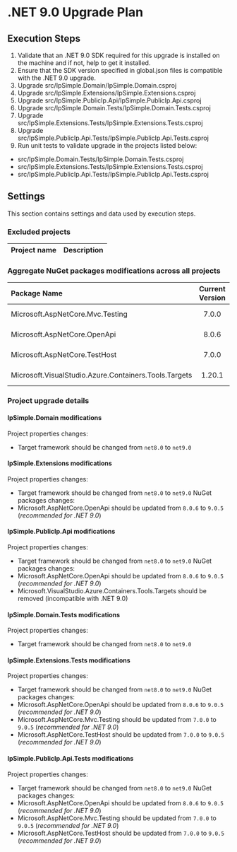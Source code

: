 # .NET 9.0 Upgrade Plan

## Execution Steps

1. Validate that an .NET 9.0 SDK required for this upgrade is installed on the machine and if not, help to get it installed.
2. Ensure that the SDK version specified in global.json files is compatible with the .NET 9.0 upgrade.
3. Upgrade src/IpSimple.Domain/IpSimple.Domain.csproj
4. Upgrade src/IpSimple.Extensions/IpSimple.Extensions.csproj
5. Upgrade src/IpSimple.PublicIp.Api/IpSimple.PublicIp.Api.csproj
6. Upgrade src/IpSimple.Domain.Tests/IpSimple.Domain.Tests.csproj
7. Upgrade src/IpSimple.Extensions.Tests/IpSimple.Extensions.Tests.csproj
8. Upgrade src/IpSimple.PublicIp.Api.Tests/IpSimple.PublicIp.Api.Tests.csproj
9. Run unit tests to validate upgrade in the projects listed below:
  - src/IpSimple.Domain.Tests/IpSimple.Domain.Tests.csproj
  - src/IpSimple.Extensions.Tests/IpSimple.Extensions.Tests.csproj
  - src/IpSimple.PublicIp.Api.Tests/IpSimple.PublicIp.Api.Tests.csproj

## Settings

This section contains settings and data used by execution steps.

### Excluded projects

| Project name                                   | Description                 |
|:-----------------------------------------------|:---------------------------:|

### Aggregate NuGet packages modifications across all projects

| Package Name                        | Current Version | New Version | Description                         |
|:------------------------------------|:---------------:|:-----------:|:------------------------------------|
| Microsoft.AspNetCore.Mvc.Testing    |   7.0.0         |  9.0.5      | Recommended for .NET 9.0            |
| Microsoft.AspNetCore.OpenApi        |   8.0.6         |  9.0.5      | Recommended for .NET 9.0            |
| Microsoft.AspNetCore.TestHost       |   7.0.0         |  9.0.5      | Recommended for .NET 9.0            |
| Microsoft.VisualStudio.Azure.Containers.Tools.Targets |   1.20.1         |  null      | Incompatible with .NET 9.0          |

### Project upgrade details

#### IpSimple.Domain modifications

Project properties changes:
  - Target framework should be changed from `net8.0` to `net9.0`

#### IpSimple.Extensions modifications

Project properties changes:
  - Target framework should be changed from `net8.0` to `net9.0`
NuGet packages changes:
  - Microsoft.AspNetCore.OpenApi should be updated from `8.0.6` to `9.0.5` (*recommended for .NET 9.0*)

#### IpSimple.PublicIp.Api modifications

Project properties changes:
  - Target framework should be changed from `net8.0` to `net9.0`
NuGet packages changes:
  - Microsoft.AspNetCore.OpenApi should be updated from `8.0.6` to `9.0.5` (*recommended for .NET 9.0*)
  - Microsoft.VisualStudio.Azure.Containers.Tools.Targets should be removed (incompatible with .NET 9.0)

#### IpSimple.Domain.Tests modifications

Project properties changes:
  - Target framework should be changed from `net8.0` to `net9.0`

#### IpSimple.Extensions.Tests modifications

Project properties changes:
  - Target framework should be changed from `net8.0` to `net9.0`
NuGet packages changes:
  - Microsoft.AspNetCore.OpenApi should be updated from `8.0.6` to `9.0.5` (*recommended for .NET 9.0*)
  - Microsoft.AspNetCore.Mvc.Testing should be updated from `7.0.0` to `9.0.5` (*recommended for .NET 9.0*)
  - Microsoft.AspNetCore.TestHost should be updated from `7.0.0` to `9.0.5` (*recommended for .NET 9.0*)

#### IpSimple.PublicIp.Api.Tests modifications

Project properties changes:
  - Target framework should be changed from `net8.0` to `net9.0`
NuGet packages changes:
  - Microsoft.AspNetCore.OpenApi should be updated from `8.0.6` to `9.0.5` (*recommended for .NET 9.0*)
  - Microsoft.AspNetCore.Mvc.Testing should be updated from `7.0.0` to `9.0.5` (*recommended for .NET 9.0*)
  - Microsoft.AspNetCore.TestHost should be updated from `7.0.0` to `9.0.5` (*recommended for .NET 9.0*)
